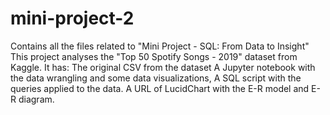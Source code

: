 # mini-project-2
Contains all the files related to "Mini Project - SQL: From Data to Insight"
This project analyses the "Top 50 Spotify Songs - 2019" dataset from Kaggle.
It has: 
The original CSV from the dataset
A Jupyter notebook with the data wrangling and some data visualizations, 
A SQL script with the queries applied to the data.
A URL of LucidChart with the E-R model and E-R diagram.
